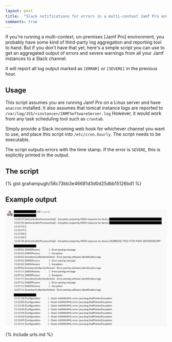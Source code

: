 ```yaml
---
layout: post
title:  "Slack notifications for errors in a multi-context Jamf Pro environment"
comments: true
---
```


If you're running a multi-context, on-premises [Jamf Pro] environment, you probably have some kind of third-party log aggregation and reporting tool to hand. But if you don't have that yet, here's a simple script you can use to get an aggregated output of errors and severe warnings from all your Jamf instances to a Slack channel.

It will report all log output marked as `[ERROR]` or `[SEVERE]` in the previous hour.

## Usage

This script assumes you are running Jamf Pro on a Linux server and have `anacron` installed. It also assumes that tomcat instance logs are reported to `/var/log/JSS/<instance>/JAMFSoftwareServer.log` However, it would work from any task scheduling tool such as `crontab`.

Simply provide a Slack incoming web hook for whichever channel you want to use, and place this script into `/etc/cron.hourly`. The script needs to be executable.

The script outputs errors with the time stamp. If the error is `SEVERE`, this is explicitly printed in the output.

## The script

{% gist grahampugh/58c73bb3e46681d3d0d25dbb15126bd1 %}

## Example output

![JAMFSoftwareServer.log](/assets/images/JAMFSoftwareServerlog.png)

{% include urls.md %}
